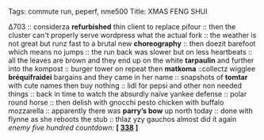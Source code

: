 Tags: commute run, peperf, nme500
Title: XMAS FENG SHUI
  
∆703 :: considerza **refurbished** thin client to replace pifour :: then the cluster can't properly serve wordpress what the actual fork :: the weather is not great but runz fast to a brutal new **choreography** :: then doezit barefoot which means no jumps :: the run back was slower but on less heartbeats :: all the leaves are brown and they end up on the white **tarpaulin** and further into the kompost :: burger tower on repeat then **matkoma** ::collectz wigglee **bréquifraidei** bargains and they came in her name :: snapshots of **tomtar** with cute names then buy nothing :: lidl for pepsi and other non needed things :: back in time to watch the absurdly naïve yankee defense :: polar round horse :: then delish with gnocchi pesto chicken with buffalo mozzarella :: apparently there was **parry’s bow** up north today :: done with flynne as she reboots the stub :: thlaz yzy gauchos almost did it again  
_enemy five hundred countdown:_  **[ [338](https://www.allmusic.com/album/ready-to-die-mw0000118068) ]**  
